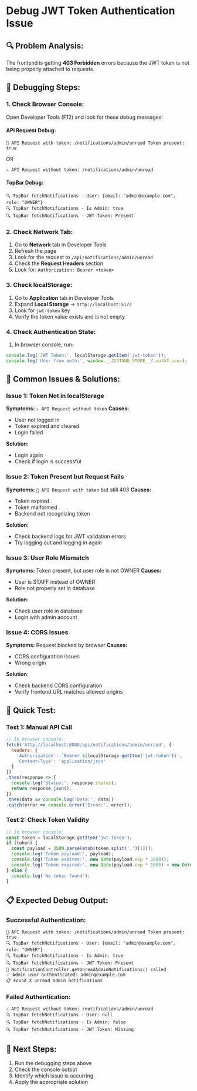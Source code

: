 # Debug JWT Token Authentication Issue

## 🔍 **Problem Analysis:**
The frontend is getting **403 Forbidden** errors because the JWT token is not being properly attached to requests.

## 🧪 **Debugging Steps:**

### **1. Check Browser Console:**
Open Developer Tools (F12) and look for these debug messages:

#### **API Request Debug:**
```
🔐 API Request with token: /notifications/admin/unread Token present: true
```
OR
```
⚠️ API Request without token: /notifications/admin/unread
```

#### **TopBar Debug:**
```
🔍 TopBar fetchNotifications - User: {email: "admin@example.com", role: "OWNER"}
🔍 TopBar fetchNotifications - Is Admin: true
🔍 TopBar fetchNotifications - JWT Token: Present
```

### **2. Check Network Tab:**
1. Go to **Network** tab in Developer Tools
2. Refresh the page
3. Look for the request to `/api/notifications/admin/unread`
4. Check the **Request Headers** section
5. Look for: `Authorization: Bearer <token>`

### **3. Check localStorage:**
1. Go to **Application** tab in Developer Tools
2. Expand **Local Storage** → `http://localhost:5173`
3. Look for `jwt-token` key
4. Verify the token value exists and is not empty

### **4. Check Authentication State:**
1. In browser console, run:
```javascript
console.log('JWT Token:', localStorage.getItem('jwt-token'));
console.log('User from auth:', window.__ZUSTAND_STORE__?.auth?.user);
```

## 🔧 **Common Issues & Solutions:**

### **Issue 1: Token Not in localStorage**
**Symptoms:** `⚠️ API Request without token`
**Causes:**
- User not logged in
- Token expired and cleared
- Login failed

**Solution:**
- Login again
- Check if login is successful

### **Issue 2: Token Present but Request Fails**
**Symptoms:** `🔐 API Request with token` but still 403
**Causes:**
- Token expired
- Token malformed
- Backend not recognizing token

**Solution:**
- Check backend logs for JWT validation errors
- Try logging out and logging in again

### **Issue 3: User Role Mismatch**
**Symptoms:** Token present, but user role is not OWNER
**Causes:**
- User is STAFF instead of OWNER
- Role not properly set in database

**Solution:**
- Check user role in database
- Login with admin account

### **Issue 4: CORS Issues**
**Symptoms:** Request blocked by browser
**Causes:**
- CORS configuration issues
- Wrong origin

**Solution:**
- Check backend CORS configuration
- Verify frontend URL matches allowed origins

## 🚀 **Quick Test:**

### **Test 1: Manual API Call**
```javascript
// In browser console:
fetch('http://localhost:8080/api/notifications/admin/unread', {
  headers: {
    'Authorization': `Bearer ${localStorage.getItem('jwt-token')}`,
    'Content-Type': 'application/json'
  }
})
.then(response => {
  console.log('Status:', response.status);
  return response.json();
})
.then(data => console.log('Data:', data))
.catch(error => console.error('Error:', error));
```

### **Test 2: Check Token Validity**
```javascript
// In browser console:
const token = localStorage.getItem('jwt-token');
if (token) {
  const payload = JSON.parse(atob(token.split('.')[1]));
  console.log('Token payload:', payload);
  console.log('Token expires:', new Date(payload.exp * 1000));
  console.log('Token expired:', new Date(payload.exp * 1000) < new Date());
} else {
  console.log('No token found');
}
```

## 📋 **Expected Debug Output:**

### **Successful Authentication:**
```
🔐 API Request with token: /notifications/admin/unread Token present: true
🔍 TopBar fetchNotifications - User: {email: "admin@example.com", role: "OWNER"}
🔍 TopBar fetchNotifications - Is Admin: true
🔍 TopBar fetchNotifications - JWT Token: Present
🔔 NotificationController.getUnreadAdminNotifications() called
✅ Admin user authenticated: admin@example.com
📋 Found X unread admin notifications
```

### **Failed Authentication:**
```
⚠️ API Request without token: /notifications/admin/unread
🔍 TopBar fetchNotifications - User: null
🔍 TopBar fetchNotifications - Is Admin: false
🔍 TopBar fetchNotifications - JWT Token: Missing
```

## 🎯 **Next Steps:**
1. Run the debugging steps above
2. Check the console output
3. Identify which issue is occurring
4. Apply the appropriate solution
